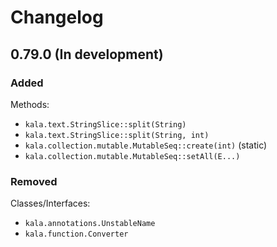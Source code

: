 # Changelog

## 0.79.0 (In development)

### Added

Methods:

* `kala.text.StringSlice::split(String)`
* `kala.text.StringSlice::split(String, int)`
* `kala.collection.mutable.MutableSeq::create(int)` (static)
* `kala.collection.mutable.MutableSeq::setAll(E...)`

### Removed

Classes/Interfaces:

* `kala.annotations.UnstableName`
* `kala.function.Converter`
